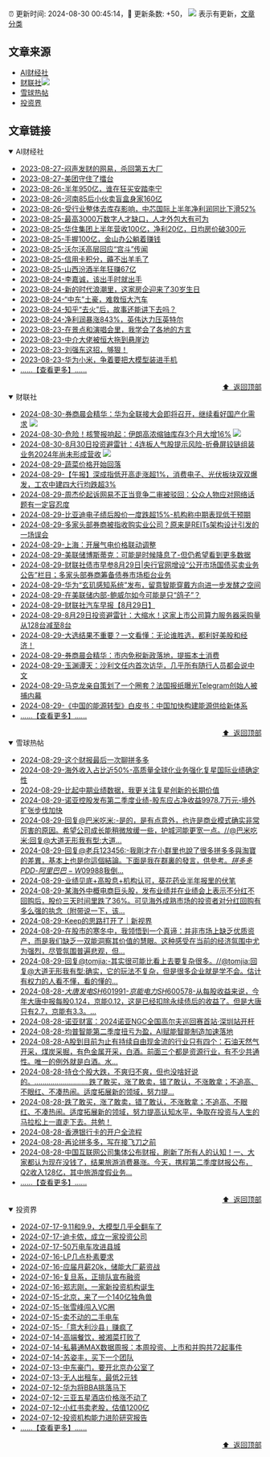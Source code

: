 ##

:alarm_clock: 更新时间: 2024-08-30 00:45:14，:rocket: 更新条数: +50， ![](/assets/dot.png) 表示有更新，[文章分类](/TAGS.md)

## 文章来源

- [AI财经社](#ai财经社)  
- [财联社](#财联社)![](/assets/dot.png)   
- [雪球热帖](#雪球热帖)  
- [投资界](#投资界)  

## 文章链接

<details open>
<summary id="ai财经社">
 AI财经社
</summary>


- [2023-08-27-闷声发财的网易，杀回第五大厂](https://www.aicaijing.com.cn/article/18610)  
- [2023-08-27-美团守住了擂台](https://www.aicaijing.com.cn/article/18611)  
- [2023-08-26-半年950亿，谁在狂买安踏李宁](https://www.aicaijing.com.cn/article/18607)  
- [2023-08-26-河南85后小伙卖盲盒身家160亿](https://www.aicaijing.com.cn/article/18608)  
- [2023-08-26-受行业整体去库存影响，中芯国际上半年净利润同比下滑52%](https://www.aicaijing.com.cn/article/18609)  
- [2023-08-25-最高3000万数字人才缺口，人才外包大有可为](https://www.aicaijing.com.cn/article/18601)  
- [2023-08-25-华住集团上半年营收100亿，净利20亿，日均房价破300元](https://www.aicaijing.com.cn/article/18602)  
- [2023-08-25-手握100亿，金山办公躺着赚钱](https://www.aicaijing.com.cn/article/18603)  
- [2023-08-25-沃尔沃高层回应“宫斗”传闻](https://www.aicaijing.com.cn/article/18604)  
- [2023-08-25-信用卡积分，薅不出羊毛了](https://www.aicaijing.com.cn/article/18605)  
- [2023-08-25-山西汾酒半年狂赚67亿](https://www.aicaijing.com.cn/article/18606)  
- [2023-08-24-李嘉诚，该出手时就出手](https://www.aicaijing.com.cn/article/18596)  
- [2023-08-24-新的时代浪潮里，这家房企迎来了30岁生日](https://www.aicaijing.com.cn/article/18597)  
- [2023-08-24-“中东”土豪，难救恒大汽车](https://www.aicaijing.com.cn/article/18598)  
- [2023-08-24-知乎“去火”后，故事还能讲下去吗？](https://www.aicaijing.com.cn/article/18599)  
- [2023-08-24-净利润暴涨843%，英伟达力压英特尔](https://www.aicaijing.com.cn/article/18600)  
- [2023-08-23-在景点和演唱会里，我学会了各地的方言](https://www.aicaijing.com.cn/article/18591)  
- [2023-08-23-中介大佬被恒大拖到悬崖边](https://www.aicaijing.com.cn/article/18592)  
- [2023-08-23-刘强东这招，够狠！](https://www.aicaijing.com.cn/article/18593)  
- [2023-08-23-华为小米，争着要把大模型装进手机](https://www.aicaijing.com.cn/article/18594)  
- [......【查看更多】......](/details/AI财经社.md)

<div align="right"><a href="#文章来源">⬆ &nbsp;返回顶部</a></div>
</details>

<details open>
<summary id="财联社">
 财联社
</summary>


- [2024-08-30-券商晨会精华：华为全联接大会即将召开，继续看好国产化需求](https://www.cls.cn/detail/1782770) ![](/assets/new.png)  
- [2024-08-30-危险！核警报响起：伊朗高浓缩铀库存3个月大增16%](https://www.cls.cn/detail/1782777) ![](/assets/new.png)  
- [2024-08-30-8月30日投资避雷针：4连板人气股提示风险-折叠屏铰链组装业务2024年尚未形成营收](https://www.cls.cn/detail/1782781) ![](/assets/new.png)  
- [2024-08-29-蔬菜价格开始回落](https://www.cls.cn/detail/1781100)  
- [2024-08-29-【午报】深成指低开高走涨超1%，消费电子、光伏板块双双爆发，工农中建四大行均跌超3%](https://www.cls.cn/detail/1781083)  
- [2024-08-29-周杰伦起诉网易不正当竞争二审被驳回：公众人物应对网络话题有一定容忍度](https://www.cls.cn/detail/1781080)  
- [2024-08-29-比亚迪电子绩后股价一度跌超15%-机构称中期表现低于预期](https://www.cls.cn/detail/1781035)  
- [2024-08-29-多家头部券商被指收购实业公司？原来是REITs架构设计引发的一场误会](https://www.cls.cn/detail/1780972)  
- [2024-08-29-上海：开展气电价格联动调整](https://www.cls.cn/detail/1780960)  
- [2024-08-29-美联储博斯蒂克：可能是时候降息了-但仍希望看到更多数据](https://www.cls.cn/detail/1780829)  
- [2024-08-29-财联社债市早参8月29日|央行官网增设“公开市场国债买卖业务公告”栏目；多家头部券商筹备债券市场柜台业务](https://www.cls.cn/detail/1780783)  
- [2024-08-29-华为“玄玑感知系统”发布，留意智能穿戴方向进一步发酵之空间](https://www.cls.cn/detail/1780855)  
- [2024-08-29-在美联储内部-鲍威尔如今可能是只“鸽子”？](https://www.cls.cn/detail/1780832)  
- [2024-08-29-财联社汽车早报【8月29日】](https://www.cls.cn/detail/1780784)  
- [2024-08-29-8月29日投资避雷针：大缩水！这家上市公司算力服务器采购量从128台减至8台](https://www.cls.cn/detail/1780763)  
- [2024-08-29-大选结果不重要？一文看懂：无论谁胜选，都利好美股和经济！](https://www.cls.cn/detail/1780765)  
- [2024-08-29-券商晨会精华：市内免税新政落地，提振本土消费](https://www.cls.cn/detail/1780760)  
- [2024-08-29-玉渊谭天：沙利文任内首次访华，几乎所有随行人员都会说中文](https://www.cls.cn/detail/1780749)  
- [2024-08-29-马克龙亲自策划了一个圈套？法国报纸曝光Telegram创始人被捕内幕](https://www.cls.cn/detail/1780864)  
- [2024-08-29-《中国的能源转型》白皮书：中国加快构建能源供给新体系](https://www.cls.cn/detail/1780933)  
- [......【查看更多】......](/details/财联社.md)

<div align="right"><a href="#文章来源">⬆ &nbsp;返回顶部</a></div>
</details>

<details open>
<summary id="雪球热帖">
 雪球热帖
</summary>


- [2024-08-29-这个财报最后一次聊拼多多](https://xueqiu.com/6623660105/302913373)  
- [2024-08-29-海外收入占比近50%-高质量全球化业务强化复星国际业绩确定性](https://xueqiu.com/9778872607/302903754)  
- [2024-08-29-比起中期业绩数据，我更关注复星创新的长期价值](https://xueqiu.com/1456239271/302859907)  
- [2024-08-29-诺亚控股发布第二季度业绩-股东应占净收益9978.7万元-境外扩张步伐加快](https://xueqiu.com/4422984908/302807995)  
- [2024-08-29-回复@巴米吃米:-是的，是有点意外，也许是商业模式确实非常厉害的原因。希望公司成长能稍微放缓一些，护城河能更宽一点。//@巴米吃米:回复@大道无形我有型:大道...](https://xueqiu.com/1247347556/302821281)  
- [2024-08-29-回复@老兵123456:-我剛才在小群里也說了很多拼多多與淘寶的差異，基本上也是你這個結論。下面是我在群裏的發言，供參考。$拼多多PDD$-$阿里巴巴-W09988$我倒...](https://xueqiu.com/9650668145/302793959)  
- [2024-08-29-业绩见底+高股息+机构认可，葵花药业半年报里的伏笔](https://xueqiu.com/9210717241/302807305)  
- [2024-08-29-某海外中概电商巨头股，发布业绩并在业绩会上表示不分红不回购后，股价三天时间里跌了36%。可见海外成熟市场的投资者对分红回购有多么强的执念（附带说一下，该...](https://xueqiu.com/5519392453/302791729)  
- [2024-08-29-Keep的思路打开了｜新视界](https://xueqiu.com/6988188318/302825538)  
- [2024-08-29-在股市的寒冬中，我领悟到一个真谛：并非市场上缺乏优质资产，而是我们缺乏一双能洞察其价值的慧眼。这种感受在当前的经济氛围中尤为强烈，尽管氛围普遍悲观，但...](https://xueqiu.com/7318086163/302868549)  
- [2024-08-29-回复@tomjia:-其实很可能比看上去要复杂很多。//@tomjia:回复@大道无形我有型:确实，它的玩法不复杂，但是很多企业就是学不会。估计有权力的人看不懂，看的懂的...](https://xueqiu.com/1247347556/302827980)  
- [2024-08-28-$大唐发电SH601991$-$京能电力SH600578$-从每股收益来说，今年大唐中报每股0.124，京能0.12，这是已经扣除永续债后的收益了。但是大唐只有2.7，京能有3.3。...](https://xueqiu.com/8813386760/302649961)  
- [2024-08-28-诺亚财富：2024诺亚NGC全国高尔夫巡回赛首站·深圳站开杆](https://xueqiu.com/5534115270/302689661)  
- [2024-08-28-均普智能第二季度扭亏为盈，AI赋能智能制造加速落地](https://xueqiu.com/9158060429/302656421)  
- [2024-08-28-A股到目前为止有持续自由现金流的行业只有四个：石油天然气开采，煤炭采掘，有色金属开采，白酒。前面三个都是资源行业，有不少共通性。唯一的例外就是白酒。水...](https://xueqiu.com/1816672923/302649950)  
- [2024-08-28-持仓个股大跌，不爽归不爽，但也没啥好说的。………………………跌了敢买，涨了敢卖，错了敢认，不涨敢拿；不追高、不眼红、不凑热闹。适度拓展新的领域，努力提...](https://xueqiu.com/9742512811/302618373)  
- [2024-08-28-跌了敢买，涨了敢卖，错了敢认，不涨敢拿；不追高、不眼红、不凑热闹。适度拓展新的领域，努力提高认知水平，争取在投资与人生的马拉松上一直走下去。共勉！](https://xueqiu.com/8790885129/302649773)  
- [2024-08-28-香港银行卡的开户全流程](https://xueqiu.com/7826304833/302654696)  
- [2024-08-28-再论拼多多，写在接飞刀之前](https://xueqiu.com/6034718386/302773533)  
- [2024-08-28-中国互联网公司集体公布财报，刷新了所有人的认知！一、大家都认为现在没钱了，结果旅游消费暴涨。今天，携程第二季度财报公布，Q2收入128亿，其中旅游度假业务...](https://xueqiu.com/1950128274/302629815)  
- [......【查看更多】......](/details/雪球热帖.md)

<div align="right"><a href="#文章来源">⬆ &nbsp;返回顶部</a></div>
</details>

<details open>
<summary id="投资界">
 投资界
</summary>


- [2024-07-17-9.11和9.9，大模型几乎全翻车了](https://posts.careerengine.us/p/6697778c44726b29bffa3a09)  
- [2024-07-17-迪卡侬，成立一家投资公司](https://posts.careerengine.us/p/6697778c44726b29bffa3a01)  
- [2024-07-17-50万电车攻进县城](https://posts.careerengine.us/p/6697779c831e1d29eea44253)  
- [2024-07-16-LP几点朴素要求](https://posts.careerengine.us/p/669636a8720ed522248054dc)  
- [2024-07-16-应届月薪20k，储能大厂薪资战](https://posts.careerengine.us/p/669636a8720ed522248054d4)  
- [2024-07-16-复旦系，正排队宣布融资](https://posts.careerengine.us/p/66963699cb38e136a496986c)  
- [2024-07-16-郑志刚，一家新投资机构诞生](https://posts.careerengine.us/p/66963699cb38e136a4969874)  
- [2024-07-15-北京，来了一个140亿独角兽](https://posts.careerengine.us/p/6694db59a0c3ac562b61f9af)  
- [2024-07-15-张雪峰闯入VC圈](https://posts.careerengine.us/p/6694db59a0c3ac562b61f9b7)  
- [2024-07-15-卖不动的二手电车](https://posts.careerengine.us/p/6694db6836b2f1565d9b541a)  
- [2024-07-15-「意大利沙县」赚疯了](https://posts.careerengine.us/p/6694db6836b2f1565d9b5422)  
- [2024-07-14-高端餐饮，被湘菜打败了](https://posts.careerengine.us/p/6693862333c6e710d0bf9dc4)  
- [2024-07-14-私募通MAX数据周报：本周投资、上市和并购共72起事件](https://posts.careerengine.us/p/6693862333c6e710d0bf9dcc)  
- [2024-07-14-苏姿丰，买下一个团队](https://posts.careerengine.us/p/6693861481427510b2b9c123)  
- [2024-07-13-中东豪门，要开北京办公室了](https://posts.careerengine.us/p/66922794a876f80d113b51fe)  
- [2024-07-13-无人出租车，最低2元钱](https://posts.careerengine.us/p/669227b82202ae0dfac5d713)  
- [2024-07-12-华为将BBA挑落马下](https://posts.careerengine.us/p/6690a6c68082df14ead7eaac)  
- [2024-07-12-三亚五星酒店价格涨不动了](https://posts.careerengine.us/p/6690a6c68082df14ead7eaa4)  
- [2024-07-12-小红书卖老股，估值1200亿](https://posts.careerengine.us/p/6690a6b756b00014bcc00e8f)  
- [2024-07-12-投资机构能力进阶研究报告](https://posts.careerengine.us/p/6690a6b756b00014bcc00e87)  
- [......【查看更多】......](/details/投资界.md)

<div align="right"><a href="#文章来源">⬆ &nbsp;返回顶部</a></div>
</details>
